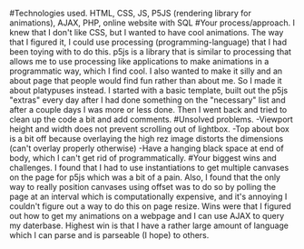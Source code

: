 #Technologies used.
HTML, CSS, JS, P5JS (rendering library for animations), AJAX, PHP, online website with SQL
#Your process/approach.
I knew that I don't like CSS, but I wanted to have cool animations. The way that I figured it, I could use processing (programming-language) that I had been toying with to do this. p5js is a library that is similar to processing that allows me to use processing like applications to make animations in a programmatic way, which I find cool. I also wanted to make it silly and an about page that people would find fun rather than about me. So I made it about platypuses instead. I started with a basic template, built out the p5js "extras" every day after I had done something on the "necessary" list and after a couple days I was more or less done. Then I went back and tried to clean up the code a bit and add comments. 
#Unsolved problems.
-Viewport height and width does not prevent scrolling out of lightbox.
-Top about box is a bit off because overlaying the high rez image distorts the dimensions (can't overlay properly otherwise)
-Have a hanging black space at end of body, which I can't get rid of programmatically.
#Your biggest wins and challenges.
I found that I had to use instantiations to get multiple canvases on the page for p5js which was a bit of a pain. Also, I found that the only way to really position canvases using offset was to do so by polling the page at an interval which is computationally expensive, and it's annoying I couldn't figure out a way to do this on page resize. Wins were that I figured out how to get my animations on a webpage and I can use AJAX to query my daterbase. Highest win is that I have a rather large amount of language which I can parse and is parseable (I hope) to others.
